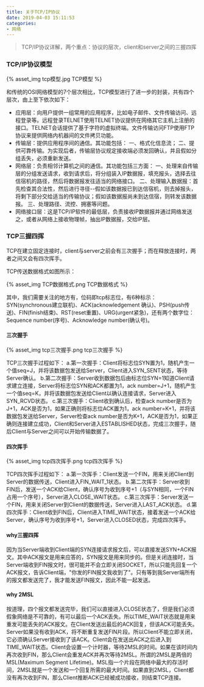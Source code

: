 ```yaml
---
title: 关于TCP/IP协议
date: 2019-04-03 15:11:53
categories: 
- 网络
---
```


>TCP/IP协议详解，两个重点：协议的层次，client和server之间的三握四挥

### TCP/IP协议模型

{% asset_img tcp模型.jpg TCP模型 %}

<!-- more -->

和传统的OSI网络模型的7个层次相比，TCP模型进行了进一步的封装，共有四个层次，由上至下依次如下：

- 应用层：向用户提供一组常用的应用程序，比如电子邮件、文件传输访问、远程登录等。远程登录TELNET使用TELNET协议提供在网络其它主机上注册的接口。TELNET会话提供了基于字符的虚拟终端。文件传输访问FTP使用FTP协议来提供网络内机器间的文件拷贝功能。
- 传输层：提供应用程序间的通信。其功能包括：
一、格式化信息流；
二、提供可靠传输。为实现后者，传输层协议规定接收端必须发回确认，并且假如分组丢失，必须重新发送。
- 网络层：负责相邻计算机之间的通信。其功能包括三方面：
一、处理来自传输层的分组发送请求，收到请求后，将分组装入IP数据报，填充报头，选择去往信宿机的路径，然后将数据报发往适当的网络接口。
二、处理输入数据报：首先检查其合法性，然后进行寻径--假如该数据报已到达信宿机，则去掉报头，将剩下部分交给适当的传输协议；假如该数据报尚未到达信宿，则转发该数据报。
三、处理路径、流控、拥塞等问题。
- 网络接口层：这是TCP/IP软件的最低层，负责接收IP数据报并通过网络发送之，或者从网络上接收物理帧，抽出IP数据报，交给IP层。

### TCP三握四挥

TCP在建立固定连接时，client与server之前会有三次握手；而在释放连接时，两者之间又会有四次挥手。

TCP传送数据格式如图所示：

{% asset_img TCP数据格式.png TCP数据格式 %}

其中，我们需要关注的地方有，位码即tcp标志位，有6种标示：SYN(synchronous建立联机)、ACK(acknowledgement 确认)、PSH(push传送)、FIN(finish结束)、RST(reset重置)、URG(urgent紧急)，还有两个数字位：Sequence number(序号)、Acknowledge number(确认号)。

#### 三次握手

{% asset_img tcp三次握手.png tcp三次握手 %}

TCP三次握手过程如下：
a.第一次握手：Client将标志位SYN置为1，随机产生一个值seq=J，并将该数据包发送给Server，Client进入SYN_SENT状态，等待Server确认。
b.第二次握手：Server收到数据包后由标志位SYN=1知道Client请求建立连接，Server将标志位SYN和ACK都置为1，ack number=J+1，随机产生一个值seq=K，并将该数据包发送给Client以确认连接请求，Server进入SYN_RCVD状态。
c.第三次握手：Client收到确认后，检查ack number是否为J+1，ACK是否为1，如果正确则将标志位ACK置为1，ack number=K+1，并将该数据包发送给Server，Server检查ack number是否为K+1，ACK是否为1，如果正确则连接建立成功，Client和Server进入ESTABLISHED状态，完成三次握手，随后Client与Server之间可以开始传输数据了。

#### 四次挥手

{% asset_img tcp四次挥手.png tcp四次挥手 %}

TCP四次挥手过程如下：
a.第一次挥手：Client发送一个FIN，用来关闭Client到Server的数据传送，Client进入FIN_WAIT_1状态。
b.第二次挥手：Server收到FIN后，发送一个ACK给Client，确认序号为收到序号+1（与SYN相同，一个FIN占用一个序号），Server进入CLOSE_WAIT状态。
c.第三次挥手：Server发送一个FIN，用来关闭Server到Client的数据传送，Server进入LAST_ACK状态。
d.第四次挥手：Client收到FIN后，Client进入TIME_WAIT状态，接着发送一个ACK给Server，确认序号为收到序号+1，Server进入CLOSED状态，完成四次挥手。

#### why三握四挥

因为当Server端收到Client端的SYN连接请求报文后，可以直接发送SYN+ACK报文。其中ACK报文是用来应答的，SYN报文是用来同步的。但是关闭连接时，当Server端收到FIN报文时，很可能并不会立即关闭SOCKET，所以只能先回复一个ACK报文，告诉Client端，"你发的FIN报文我收到了"。只有等到我Server端所有的报文都发送完了，我才能发送FIN报文，因此不能一起发送。

#### why 2MSL

按道理，四个报文都发送完毕，我们可以直接进入CLOSE状态了，但是我们必须假象网络是不可靠的，有可以最后一个ACK丢失。所以TIME_WAIT状态就是用来重发可能丢失的ACK报文。在Client发送出最后的ACK回复，但该ACK可能丢失。Server如果没有收到ACK，将不断重复发送FIN片段。所以Client不能立即关闭，它必须确认Server接收到了该ACK。Client会在发送出ACK之后进入到TIME_WAIT状态。Client会设置一个计时器，等待2MSL的时间。如果在该时间内再次收到FIN，那么Client会重发ACK并再次等待2MSL。所谓的2MSL是两倍的MSL(Maximum Segment Lifetime)。MSL指一个片段在网络中最大的存活时间，2MSL就是一个发送和一个回复所需的最大时间。如果直到2MSL，Client都没有再次收到FIN，那么Client推断ACK已经被成功接收，则结束TCP连接。

